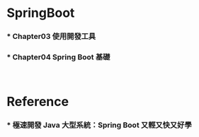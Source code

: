 SpringBoot
=====
### * Chapter03 使用開發工具
### * Chapter04 Spring Boot 基礎
<br />

Reference
=====
### * 極速開發 Java 大型系統：Spring Boot 又輕又快又好學
